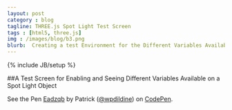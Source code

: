 ```yaml
---
layout: post
category : blog
tagline: THREE.js Spot Light Test Screen
tags : [html5, three.js]
img : /images/blog/b3.png
blurb:  Creating a test Environment for the Different Variables Available on a Spot Light
---
```

{% include JB/setup %}

##A Test Screen for Enabling and Seeing Different Variables Available on a Spot Light Object


<p data-height="750" data-theme-id="0" data-slug-hash="Eadzqb" data-default-tab="result" data-user="wpdildine" class='codepen'>See the Pen <a href='http://codepen.io/wpdildine/pen/Eadzqb/'>Eadzqb</a> by Patrick (<a href='http://codepen.io/wpdildine'>@wpdildine</a>) on <a href='http://codepen.io'>CodePen</a>.</p>
<script async src="//assets.codepen.io/assets/embed/ei.js"></script>